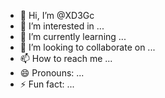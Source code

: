 - 👋 Hi, I’m @XD3Gc
- 👀 I’m interested in ...
- 🌱 I’m currently learning ...
- 💞️ I’m looking to collaborate on ...
- 📫 How to reach me ...
- 😄 Pronouns: ...
- ⚡ Fun fact: ...

<!---
XD3Gc/XD3Gc is a ✨ special ✨ repository because its `README.md` (this file) appears on your GitHub profile.
You can click the Preview link to take a look at your changes.
--->
